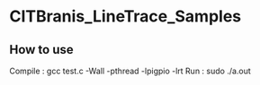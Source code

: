 # CITBranis_LineTrace_Samples

## How to use

Compile : gcc test.c -Wall -pthread -lpigpio -lrt
Run : sudo ./a.out
